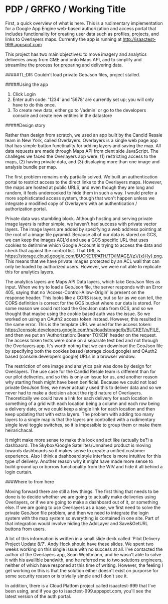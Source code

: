 # PDP / GRFKO / Working Title

First, a quick overview of what is here. This is a rudimentary implementation for a Google App Engine web-based authorization and access portal that includes functionality for creating user data such as profiles, projects, and links to Overlayers maps. Currently the app is running at http://isaactest-999.appspot.com

This project has two main objectives: to move imagery and analytics deliveries away from GME and onto Maps API, and to simplify and streamline the process for preparing and delivering data.

#####TL;DR: Couldn't load private GeoJson files, project stalled.

#####Using the app
1. Click Login
2. Enter auth code. '1234' and '5678' are currently set up; you will only have to do this once.
2. To create new data, either go to '/admin' or go to the developers console and create new entities in the datastore

#####Design story

Rather than design from scratch, we used an app built by the Candid Resale team in New York, called Overlayers. Overlayers is a single web page app that has simple button functinality for adding layers and saving the map. All data requests are made through Maps API from cient side JavaScript. The challeges we faced the Overlayers app were: (1) restricting access to the maps, (2) having private data, and (3) displaying more than one image and analysis bundle per map.

The first problem remains only partially solved. We built an authentication portal to restrict access to the direct links to the Overlayers maps. However, the maps are hosted at public URLS, and even though they are long and random, it feels undercooked to hide them in such a way. I would prefer a more sophisticated access system, though that won't happen unless we integrate a modified copy of Overlayers with an authentication / authorization portal.

Private data was stumbling block. Although hosting and serving private image layers is rather simple, we haven't had success with private vector layers. The image layers are added by specifying a web address pointing at the root of a image tile pyramid. Because all of our data is stored on GCS, we can keep the images ACL'd and use a GCS specific URL that uses cookies to detirmine which Google Account is trying to access the data and check that against the control list. That URL is https://storage.cloud.google.com/BUCKET/PATH/TO/IMAGE/{z}/{x}/{y}.png. This means that we have private images protected by an ACL wall that can only be loaded by authorized users. However, we were not able to replicate this for analytics layers.

The analytics layers are Maps API Data layers, which take GeoJson files as input. When we try to load a GeoJson file, the server responds with an Error 405, saying that no 'Access-Control-Allow-Origin' is present on the response header. This looks like a CORS issue, but so far as we can tell, the CORS definition is correct for the GCS bucket where our data is stored. For some reason we could not load the GeoJson data from GCS, and so we thought that maybe using the cookie based auth was the issue. So we worked on using an OAuth2 access token instead. However, this resulted in the same error. This is the template URL we used for the access token: https://console.developers.google.com/m/cloudstorage/b/BUCKET/o/FILE, and then we put an 'Authorization: Bearer TOKEN' header on the request. The access token tests were done on a separate test bed and not through the Overlayers app. It's worth noting that we can download the GeoJson file by specifying both the cookies based (storage.cloud.google) and OAuth2 based (console.developers.google) URLs in a browser window. 

The restriction of one image and analytics pair was done by design for Overlayers. The use case for the Candid Resale team is different than for our pilot deliveries, and so this is only an issue for us, and another reason why starting fresh might have been benificial. Because we could not load private GeoJson files, we never actually used this to deliver data and so we never had to make a decision about the rigid nature of Overlayers. Theoretically we could have a link for each delivery for each location in something of a grid with each location being a column and each row being a delivery date, or we could keep a single link for each location and then keep updating that with extra layers. The problem with adding too many layers to a single map is that the layers are controlled with a rudimentary single level toggle switches, so it is impossible to group them or make them heirarichacal.

It might make more sense to make this look and act like (actually be?) a dashbaord. The Skybox/Google Satellites/Unnamed product is moving towards dashboards so it makes sense to create a unified customer experience. Also I think a dashboard style interface is more intuitive for this type of delivery. Another reason why it might have made more sense to build ground up or borrow functionality from the WIV and hide it all behind a login curtain.

###Where to from here

Moving forward there are still a few things. The first thing that needs to be done is to decide whether we are going to actually make deliveries using Overlayers, or if we are going to make a dashboard out of it, or something else. If we are going to use Overlayers as a base, we first need to solve the private GeoJson file problem, and then we need to integrate the login system with the map system so everything is contained in one site. Part of that integration would involve hiding the AddLayer and Save&GetURL buttons from users.

A lot of this information is written in a small slide deck called 'Pilot Delivery Project Update 8/7'. Andy Hock should have these slides. We spent two weeks working on this single issue with no success at all. I've contacted the author of the Overlayers app, Sean Wohltmann, and he wasn't able to solve it with his availible bandwith, and he referred me to two solutions engineers, neither of which have responed at this time of writing. However, the feeling I get working on this is that the solution either doesn't exist on purporse for some security reason or is trivially simple and I don't see it.

In addition, there is a Cloud Platfom project called isaactest-999 that I've been using, and if you go to isaactest-999.appspot.com, you'll see the latest version of the auth portal.
